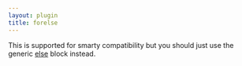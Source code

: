 ```yaml
---
layout: plugin
title: forelse
---
```


This is supported for smarty compatibility but you should just use the generic [else](/documentation/1.2.x/blocks/else.html) block instead.